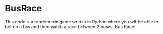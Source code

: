 # BusRace
 This code is a random minigame written in Python where you will be able to bet on a bus and then watch a race between 2 buses, Bus Race!
